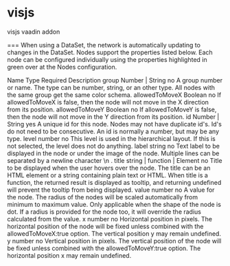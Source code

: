 visjs
=====

visjs vaadin addon

===
When using a DataSet, the network is automatically updating to changes in the DataSet.
Nodes support the properties listed below. Each node can be configured individually using the properties highlighted in green over at the Nodes configuration.

Name	Type	Required	Description
group	Number | String	no	A group number or name. The type can be number, string, or an other type. All nodes with the same group get the same color schema.
allowedToMoveX	Boolean	no	If allowedToMoveX is false, then the node will not move in the X direction from its position.
allowedToMoveY	Boolean	no	If allowedToMoveY is false, then the node will not move in the Y direction from its position.
id	Number | String	yes	A unique id for this node. Nodes may not have duplicate id's. Id's do not need to be consecutive. An id is normally a number, but may be any type.
level	number	no	This level is used in the hierarchical layout. If this is not selected, the level does not do anything.
label	string	no	Text label to be displayed in the node or under the image of the node. Multiple lines can be separated by a newline character \n .
title	string | function | Element	no	Title to be displayed when the user hovers over the node. The title can be an HTML element or a string containing plain text or HTML. When title is a function, the returned result is displayed as tooltip, and returning undefined will prevent the tooltip from being displayed.
value	number	no	A value for the node. The radius of the nodes will be scaled automatically from minimum to maximum value. Only applicable when the shape of the node is dot. If a radius is provided for the node too, it will override the radius calculated from the value.
x	number	no	Horizontal position in pixels. The horizontal position of the node will be fixed unless combined with the allowedToMoveX:true option. The vertical position y may remain undefined.
y	number	no	Vertical position in pixels. The vertical position of the node will be fixed unless combined with the allowedToMoveY:true option. The horizontal position x may remain undefined.
